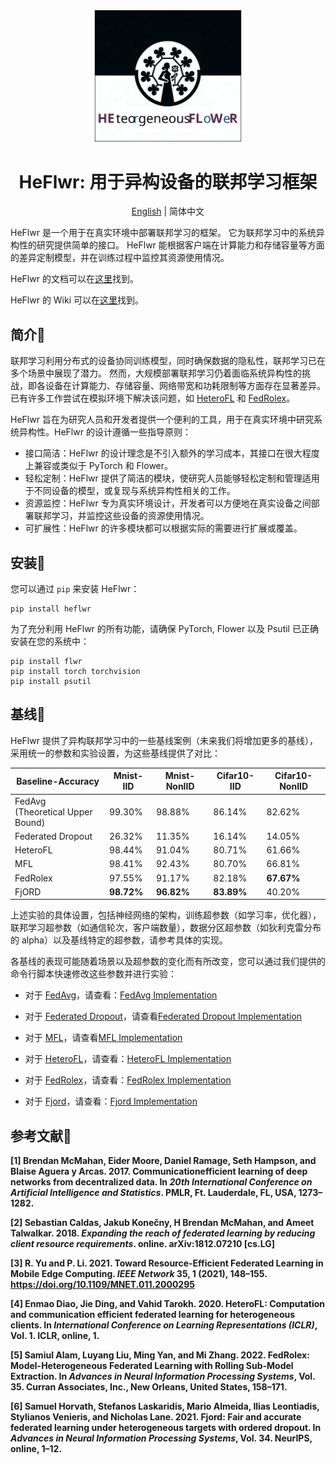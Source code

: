 <div align="center">
    <img src='https://github.com/QVQZZZ/HeFlwr/blob/main/pictures/logo.svg' width="250" alt="logo">
</div>
<h1 align="center"> HeFlwr: 用于异构设备的联邦学习框架 </h1>
<div align="center">

[English](https://github.com/QVQZZZ/HeFlwr/blob/main/README.md) | 简体中文
</div>

HeFlwr 是一个用于在真实环境中部署联邦学习的框架。
它为联邦学习中的系统异构性的研究提供简单的接口。
HeFlwr 能根据客户端在计算能力和存储容量等方面的差异定制模型，并在训练过程中监控其资源使用情况。

HeFlwr 的文档可以在[这里](https://github.com/QVQZZZ/HeFlwr/blob/main/docs/zh/home.md)找到。

HeFlwr 的 Wiki 可以在[这里](https://github.com/QVQZZZ/HeFlwr/wiki)找到。

## 简介📜
联邦学习利用分布式的设备协同训练模型，同时确保数据的隐私性，联邦学习已在多个场景中展现了潜力。
然而，大规模部署联邦学习仍着面临系统异构性的挑战，即各设备在计算能力、存储容量、网络带宽和功耗限制等方面存在显著差异。
已有许多工作尝试在模拟环境下解决该问题，如 <a href="#heterofl">HeteroFL</a> 和 <a href="#fedrolex">FedRolex</a>。

HeFlwr 旨在为研究人员和开发者提供一个便利的工具，用于在真实环境中研究系统异构性。HeFlwr 的设计遵循一些指导原则：
- 接口简洁：HeFlwr 的设计理念是不引入额外的学习成本，其接口在很大程度上兼容或类似于 PyTorch 和 Flower。
- 轻松定制：HeFlwr 提供了简洁的模块，使研究人员能够轻松定制和管理适用于不同设备的模型，或复现与系统异构性相关的工作。
- 资源监控：HeFlwr 专为真实环境设计，开发者可以方便地在真实设备之间部署联邦学习，并监控这些设备的资源使用情况。
- 可扩展性：HeFlwr 的许多模块都可以根据实际的需要进行扩展或覆盖。


## 安装🚀
您可以通过 `pip` 来安装 HeFlwr：
``` shell
pip install heflwr
```
为了充分利用 HeFlwr 的所有功能，请确保 PyTorch, Flower 以及 Psutil 已正确安装在您的系统中：
``` shell
pip install flwr
pip install torch torchvision
pip install psutil
```

## 基线🎉
HeFlwr 提供了异构联邦学习中的一些基线案例（未来我们将增加更多的基线），采用统一的参数和实验设置，为这些基线提供了对比：

| Baseline-Accuracy                    | Mnist-IID  | Mnist-NonIID | Cifar10-IID | Cifar10-NonIID |
|--------------------------------------|------------|--------------|-------------|----------------|
| FedAvg<br/>(Theoretical Upper Bound) | 99.30%     | 98.88%       | 86.14%      | 82.62%         |
| Federated Dropout                    | 26.32%     | 11.35%       | 16.14%      | 14.05%         |
| HeteroFL                             | 98.44%     | 91.04%       | 80.71%      | 61.66%         |
| MFL                                  | 98.41%     | 92.43%       | 80.70%      | 66.81%         |
| FedRolex                             | 97.55%     | 91.17%       | 82.18%      | **67.67%**     |
| FjORD                                | **98.72%** | **96.82%**   | **83.89%**  | 40.20%         |


上述实验的具体设置，包括神经网络的架构，训练超参数（如学习率，优化器），联邦学习超参数（如通信轮次，客户端数量），数据分区超参数（如狄利克雷分布的 alpha）以及基线特定的超参数，请参考具体的实现。

各基线的表现可能随着场景以及超参数的变化而有所改变，您可以通过我们提供的命令行脚本快速修改这些参数并进行实验：

- 对于 <a href="#fedavg">FedAvg</a>，请查看：[FedAvg Implementation](https://github.com/QVQZZZ/HeFlwr/blob/main/examples/fedavg/README.zh.md)

- 对于 <a href="#federated_dropout">Federated Dropout</a>，请查看[Federated Dropout Implementation](https://github.com/QVQZZZ/HeFlwr/blob/main/examples/federated_dropout/README.zh.md)

- 对于 <a href="#mfl">MFL</a>，请查看[MFL Implementation](https://github.com/QVQZZZ/HeFlwr/blob/main/examples/mfl/README.zh.md)

- 对于 <a href="#heterofl">HeteroFL</a>，请查看：[HeteroFL Implementation](https://github.com/QVQZZZ/HeFlwr/blob/main/examples/heterofl/README.zh.md)

- 对于 <a href="#fedrolex">FedRolex</a>，请查看：[FedRolex Implementation](https://github.com/QVQZZZ/HeFlwr/blob/main/examples/fedrolex/README.zh.md)

- 对于 <a href="#fjord">Fjord</a>，请查看：[Fjord Implementation](https://github.com/QVQZZZ/HeFlwr/blob/main/examples/fjord/README.zh.md)


## 参考文献📕
<strong><p id="fedavg">[1] Brendan McMahan, Eider Moore, Daniel Ramage, Seth Hampson, and Blaise Aguera y Arcas. 2017. Communicationefficient learning of deep networks from decentralized data. In _20th International Conference on Artificial Intelligence and Statistics_. PMLR, Ft. Lauderdale, FL, USA, 1273–1282.</p></strong>

<strong><p id="federated_dropout">[2] Sebastian Caldas, Jakub Konečny, H Brendan McMahan, and Ameet Talwalkar. 2018. _Expanding the reach of federated learning by reducing client resource requirements_. online. arXiv:1812.07210 [cs.LG]</p></strong>

<strong><p id="mfl">[3] R. Yu and P. Li. 2021. Toward Resource-Efficient Federated Learning in Mobile Edge Computing. _IEEE Network_ 35, 1 (2021), 148–155. https://doi.org/10.1109/MNET.011.2000295</p></strong>

<strong><p id="heterofl">[4] Enmao Diao, Jie Ding, and Vahid Tarokh. 2020. HeteroFL: Computation and communication efficient federated learning for heterogeneous clients. In _International Conference on Learning Representations (ICLR)_, Vol. 1. ICLR, online, 1.</p></strong>

<strong><p id="fedrolex">[5] Samiul Alam, Luyang Liu, Ming Yan, and Mi Zhang. 2022. FedRolex: Model-Heterogeneous Federated Learning with Rolling Sub-Model Extraction. In _Advances in Neural Information Processing Systems_, Vol. 35. Curran Associates, Inc., New Orleans, United States, 158–171.</p></strong>

<strong><p id="fjord">[6] Samuel Horvath, Stefanos Laskaridis, Mario Almeida, Ilias Leontiadis, Stylianos Venieris, and Nicholas Lane. 2021. Fjord: Fair and accurate federated learning under heterogeneous targets with ordered dropout. In _Advances in Neural Information Processing Systems_, Vol. 34. NeurIPS, online, 1–12.</p></strong>